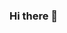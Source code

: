 ### Hi there 👋

<!--
**yash-debug/yash-debug** is a ✨ _special_ ✨ repository because its `README.md` (this file) appears on your GitHub profile.

Here are some ideas to get you started:

- 🔭 I’m currently working on my final year project.
- 🌱 I’m currently learning react.js
- 🤔 I’m looking for help with Redux and react hooks.
- 💬 Ask me about Gaming.
-->

